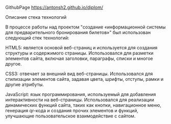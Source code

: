 GithubPage https://antonsh2.github.io/diplom/

Описание стека технологий

В процессе работы над проектом "создание «информационной системы для предварительного бронирования билетов»" был использован следующий стек технологий:

HTML5: является основой веб-страниц и используется для создания структуры и содержимого страницы. Использовался для разметки элементов сайта, включая заголовки, параграфы, списки и многое другое.

CSS3: отвечает за внешний вид веб-страницы. Использовался для стилизации элементов сайта, задавая цвета, шрифты, отступы, рамки и другие атрибуты.

JavaScript: язык программирования, используемый для добавления интерактивности на веб-страницы. Использовался для реализации динамических функций сайта, таких как кнопки, навигационное меню, генерация qr-кода и создания прочих элементов и функций, улучшающие пользовательское взаимодействие с сайтом.
